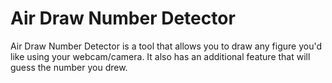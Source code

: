 # Air Draw Number Detector
Air Draw Number Detector is a tool that allows you to draw any figure you'd like using your webcam/camera. It also has an additional feature that will guess the number you drew.
